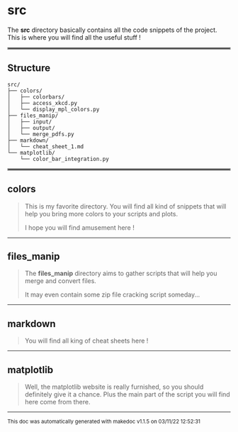 # src

The **src** directory basically contains all the code snippets of the project. This is where you will find all the useful stuff !
<hr style="border:2px solid gray"> </hr>

## Structure 
```
src/
├── colors/
│   ├── colorbars/
│   ├── access_xkcd.py
│   └── display_mpl_colors.py
├── files_manip/
│   ├── input/
│   ├── output/
│   └── merge_pdfs.py
├── markdown/
│   └── cheat_sheet_1.md
└── matplotlib/
    └── color_bar_integration.py
```

<hr style="border:2px solid gray"> </hr>

## colors
>
>This is my favorite directory. You will find all kind of snippets that will help you
>bring more colors to your scripts and plots. 
>
>I hope you will find amusement here !
---
## files_manip
>
>The **files_manip** directory aims to gather scripts that will help you merge and convert files.
>
>It may even contain some zip file cracking script someday...
---
## markdown
>
>You will find all king of cheat sheets here !
---
## matplotlib
>
>Well, the matplotlib website is really furnished, so you should definitely give it a chance. 
>Plus the main part of the script you will find here come from there.
---




<sub>This doc was automatically generated with makedoc v1.1.5 on  03/11/22 12:52:31 